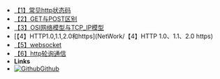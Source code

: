 - [【1】常见http状态码](NetWork/【1】常见http状态码)
- [【2】GET与POST区别](NetWork/【2】GET与POST区别)
- [【3】OSI网络模型与TCP_IP模型](NetWork/【3】OSI网络模型与TCP_IP模型)
- [【4】HTTP1.0,1.1,2.0和https](NetWork/【4】HTTP 1.0、1.1、2.0 https)
- [【5】websocket](NetWork/【5】websocket)
- [【6】http轮询通信](NetWork/)
- **Links**
- [![Github](https://icongram.jgog.in/simple/github.svg?color=808080&size=16)Github](https://github.com/YeSei)